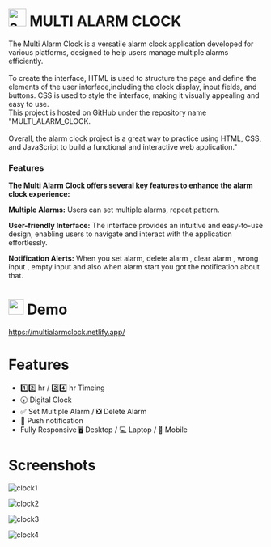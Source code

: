 

<h1><img src="https://cdn.iconscout.com/icon/free/png-512/free-alarm-clock-time-watch-ringing-ring-38818.png?f=avif&w=256" alt="android" width="35" height="35"/>  MULTI ALARM CLOCK</h1>
<p>The Multi Alarm Clock is a versatile alarm clock application developed for various platforms, designed to help users manage multiple alarms efficiently.
  <br><br>To create the interface, HTML is used to structure the page and define the elements of the user interface,including the clock display, input fields, and buttons. CSS is used to style the interface, making it visually appealing and easy to use.
  <br> This project is hosted on GitHub under the repository name "MULTI_ALARM_CLOCK.<br><br>
  Overall, the alarm clock project is a great way to practice using HTML, CSS, and JavaScript to build a functional and interactive web application."</p>

<h3>Features</h3>

<b>The Multi Alarm Clock offers several key features to enhance the alarm clock experience:</b>

<b>Multiple Alarms:</b> Users can set multiple alarms, repeat pattern.

<b>User-friendly Interface:</b> The interface provides an intuitive and easy-to-use design, enabling users to navigate and interact with the application effortlessly.

<b>Notification Alerts:</b> When you set alarm, delete alarm , clear alarm , wrong input , empty input and also when alarm start you got the notification about that.

<h1><img src = "https://s.w.org/images/core/emoji/13.0.1/svg/1f440.svg" alt="android" width="30" height="30"/>  Demo</h1>

https://multialarmclock.netlify.app/

<h1>Features</h1>
  
 - 1️⃣2️⃣ hr / 2️⃣4️⃣ hr Timeing 
 - 🕣 Digital Clock 
 - ✅ Set Multiple Alarm / ❎ Delete Alarm  
 - 🔔 Push notification 
 - Fully Responsive 🖥 Desktop / 💻 Laptop / 📱 Mobile

<h1>Screenshots</h1>

![clock1](https://github.com/utkarsh680/MUTLI_ALARM_CLOCK/assets/102253404/c0edef86-f454-495f-820a-3ebcb33cbe85)


![clock2](https://github.com/utkarsh680/MUTLI_ALARM_CLOCK/assets/102253404/e0cc2eeb-0681-4c6e-90b0-995c9d9e23c2)


![clock3](https://github.com/utkarsh680/MUTLI_ALARM_CLOCK/assets/102253404/13bdfadb-d5ff-4523-bb92-92493ca001e8)


![clock4](https://github.com/utkarsh680/MUTLI_ALARM_CLOCK/assets/102253404/a60fea2b-2a99-4b69-89ef-dc502c5ed4b1)

